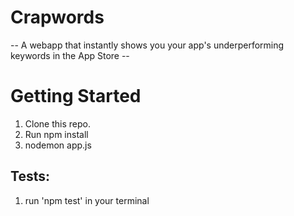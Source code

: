 # Crapwords
-- A webapp that instantly shows you your app's underperforming keywords in the App Store --




# Getting Started
1. Clone this repo.
2. Run npm install
3. nodemon app.js


## Tests:
1. run 'npm test' in your terminal

